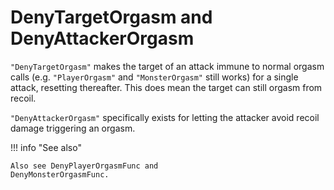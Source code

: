 # DenyTargetOrgasm and DenyAttackerOrgasm

`"DenyTargetOrgasm"` makes the target of an attack immune to normal
orgasm calls (e.g. `"PlayerOrgasm"` and `"MonsterOrgasm"` still works)
for a single attack, resetting thereafter. This does mean the target can
still orgasm from recoil.

`"DenyAttackerOrgasm"` specifically exists for letting the attacker
avoid recoil damage triggering an orgasm.

!!! info "See also"

    Also see DenyPlayerOrgasmFunc and
    DenyMonsterOrgasmFunc.
